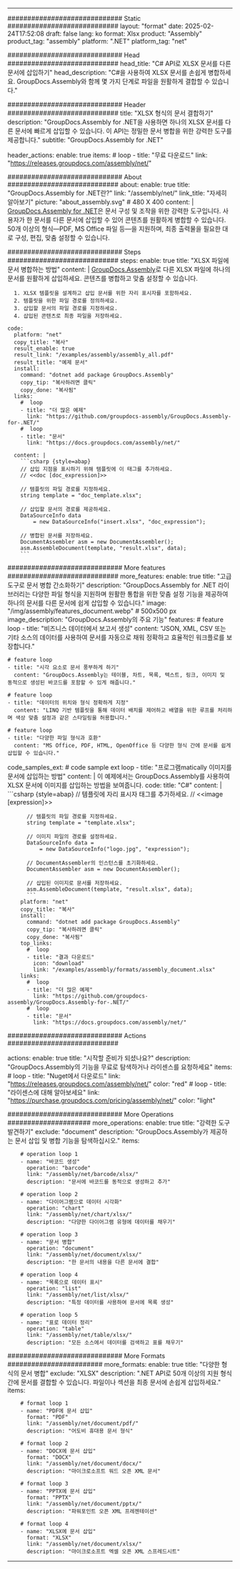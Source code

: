 



---
############################# Static ############################
layout: "format"
date:  2025-02-24T17:52:08
draft: false
lang: ko
format: Xlsx
product: "Assembly"
product_tag: "assembly"
platform: ".NET"
platform_tag: "net"

############################# Head ############################
head_title: "C# API로 XLSX 문서를 다른 문서에 삽입하기"
head_description: "C#을 사용하여 XLSX 문서를 손쉽게 병합하세요. GroupDocs.Assembly와 함께 몇 가지 단계로 파일을 원활하게 결합할 수 있습니다."

############################# Header ############################
title: "XLSX 형식의 문서 결합하기" 
description: "GroupDocs.Assembly for .NET을 사용하면 하나의 XLSX 문서를 다른 문서에 빠르게 삽입할 수 있습니다. 이 API는 정밀한 문서 병합을 위한 강력한 도구를 제공합니다."
subtitle: "GroupDocs.Assembly for .NET" 

header_actions:
  enable: true
  items:
    #  loop
    - title: "무료 다운로드"
      link: "https://releases.groupdocs.com/assembly/net/"
      
############################# About ############################
about:
    enable: true
    title: "GroupDocs.Assembly for .NET란?"
    link: "/assembly/net/"
    link_title: "자세히 알아보기"
    picture: "about_assembly.svg" # 480 X 400
    content: |
       [GroupDocs.Assembly for .NET](/assembly/net/)은 문서 구성 및 조작을 위한 강력한 도구입니다. 사용자가 한 문서를 다른 문서에 삽입할 수 있어 콘텐츠를 원활하게 병합할 수 있습니다. 50개 이상의 형식—PDF, MS Office 파일 등—을 지원하며, 최종 출력물을 필요한 대로 구성, 편집, 맞춤 설정할 수 있습니다.

############################# Steps ############################
steps:
    enable: true
    title: "XLSX 파일에 문서 병합하는 방법"
    content: |
      [GroupDocs.Assembly](/assembly/net/)로 다른 XLSX 파일에 하나의 문서를 원활하게 삽입하세요. 콘텐츠를 병합하고 맞춤 설정할 수 있습니다.
      
      1. XLSX 템플릿을 설계하고 삽입 문서를 위한 자리 표시자를 포함하세요.
      2. 템플릿을 위한 파일 경로를 정의하세요.
      3. 삽입할 문서의 파일 경로를 지정하세요.
      4. 삽입된 콘텐츠로 최종 파일을 저장하세요.
   
    code:
      platform: "net"
      copy_title: "복사"
      result_enable: true
      result_link: "/examples/assembly/assembly_all.pdf"
      result_title: "예제 문서"
      install:
        command: "dotnet add package GroupDocs.Assembly"
        copy_tip: "복사하려면 클릭"
        copy_done: "복사됨"
      links:
        #  loop
        - title: "더 많은 예제"
          link: "https://github.com/groupdocs-assembly/GroupDocs.Assembly-for-.NET/"
        #  loop
        - title: "문서"
          link: "https://docs.groupdocs.com/assembly/net/"
          
      content: |
        ```csharp {style=abap}
        // 삽입 지점을 표시하기 위해 템플릿에 이 태그를 추가하세요.
        // <<doc [doc_expression]>>

        // 템플릿의 파일 경로를 지정하세요.
        string template = "doc_template.xlsx";

        // 삽입할 문서의 경로를 제공하세요.
        DataSourceInfo data 
            = new DataSourceInfo("insert.xlsx", "doc_expression");

        // 병합된 문서를 저장하세요.
        DocumentAssembler asm = new DocumentAssembler();
        asm.AssembleDocument(template, "result.xlsx", data);
        ```            

############################# More features ############################
more_features:
  enable: true
  title: "고급 도구로 문서 병합 간소화하기"
  description: "GroupDocs.Assembly for .NET 라이브러리는 다양한 파일 형식을 지원하며 원활한 통합을 위한 맞춤 설정 기능을 제공하여 하나의 문서를 다른 문서에 쉽게 삽입할 수 있습니다."
  image: "/img/assembly/features_document.webp" # 500x500 px
  image_description: "GroupDocs.Assembly의 주요 기능"
  features:
    # feature loop
    - title: "비즈니스 데이터에서 보고서 생성"
      content: "JSON, XML, CSV 또는 기타 소스의 데이터를 사용하여 문서를 자동으로 채워 정확하고 효율적인 워크플로를 보장합니다."

    # feature loop
    - title: "시각 요소로 문서 풍부하게 하기"
      content: "GroupDocs.Assembly는 테이블, 차트, 목록, 텍스트, 링크, 이미지 및 동적으로 생성된 바코드를 포함할 수 있게 해줍니다."

    # feature loop
    - title: "데이터의 위치와 형식 정확하게 지정"
      content: "LINQ 기반 템플릿을 통해 데이터 배치를 제어하고 배열을 위한 루프를 처리하며 색상 맞춤 설정과 같은 스타일링을 허용합니다."

    # feature loop
    - title: "다양한 파일 형식과 호환"
      content: "MS Office, PDF, HTML, OpenOffice 등 다양한 형식 간에 문서를 쉽게 삽입할 수 있습니다."
      
  code_samples_ext:
    # code sample ext loop
    - title: "프로그램matically 이미지를 문서에 삽입하는 방법"
      content: |
        이 예제에서는 GroupDocs.Assembly를 사용하여 XLSX 문서에 이미지를 삽입하는 방법을 보여줍니다.
      code:
        title: "C#"
        content: |
          ```csharp {style=abap}
          // 템플릿에 자리 표시자 태그를 추가하세요.
          // <<image [expression]>>

          // 템플릿의 파일 경로를 지정하세요.
          string template = "template.xlsx";

          // 이미지 파일의 경로를 설정하세요.
          DataSourceInfo data =
              = new DataSourceInfo("logo.jpg", "expression");

          // DocumentAssembler의 인스턴스를 초기화하세요.
          DocumentAssembler asm = new DocumentAssembler();

          // 삽입된 이미지로 문서를 저장하세요.
          asm.AssembleDocument(template, "result.xlsx", data);
          ```
        platform: "net"
        copy_title: "복사"
        install:
          command: "dotnet add package GroupDocs.Assembly"
          copy_tip: "복사하려면 클릭"
          copy_done: "복사됨"
        top_links:
          #  loop
          - title: "결과 다운로드"
            icon: "download"
            link: "/examples/assembly/formats/assembly_document.xlsx"
        links:
          #  loop
          - title: "더 많은 예제"
            link: "https://github.com/groupdocs-assembly/GroupDocs.Assembly-for-.NET/"
          #  loop
          - title: "문서"
            link: "https://docs.groupdocs.com/assembly/net/"
            

            


############################# Actions ############################

actions:
  enable: true
  title: "시작할 준비가 되셨나요?"
  description: "GroupDocs.Assembly의 기능을 무료로 탐색하거나 라이센스를 요청하세요"
  items:
    #  loop
    - title: "Nuget에서 다운로드"
      link: "https://releases.groupdocs.com/assembly/net/"
      color: "red"
        #  loop
    - title: "라이센스에 대해 알아보세요"
      link: "https://purchase.groupdocs.com/pricing/assembly/net/"
      color: "light"


############################# More Operations #####################
more_operations:
    enable: true
    title: "강력한 도구 발견하기"
    exclude: "document"
    description: "GroupDocs.Assembly가 제공하는 문서 삽입 및 병합 기능을 탐색하십시오."
    items: 
          
        # operation loop 1
        - name: "바코드 생성"
          operation: "barcode"
          link: "/assembly/net/barcode/xlsx/"
          description: "문서에 바코드를 동적으로 생성하고 추가"

        # operation loop 2
        - name: "다이어그램으로 데이터 시각화"
          operation: "chart"
          link: "/assembly/net/chart/xlsx/"
          description: "다양한 다이어그램 유형에 데이터를 채우기"

        # operation loop 3
        - name: "문서 병합"
          operation: "document"
          link: "/assembly/net/document/xlsx/"
          description: "한 문서의 내용을 다른 문서에 결합"

        # operation loop 4
        - name: "목록으로 데이터 표시"
          operation: "list"
          link: "/assembly/net/list/xlsx/"
          description: "특정 데이터를 사용하여 문서에 목록 생성"

        # operation loop 5
        - name: "표로 데이터 정리"
          operation: "table"
          link: "/assembly/net/table/xlsx/"
          description: "모든 소스에서 데이터를 검색하고 표를 채우기"
         
          
############################# More Formats ########################
more_formats:
    enable: true
    title: "다양한 형식의 문서 병합"
    exclude: "XLSX"
    description: ".NET API로 50개 이상의 지원 형식 간에 문서를 결합할 수 있습니다. 파일이나 섹션을 최종 문서에 손쉽게 삽입하세요."
    items: 
          
        # format loop 1
        - name: "PDF에 문서 삽입"
          format: "PDF"
          link: "/assembly/net/document/pdf/"
          description: "어도비 휴대용 문서 형식"
          
        # format loop 2
        - name: "DOCX에 문서 삽입"
          format: "DOCX"
          link: "/assembly/net/document/docx/"
          description: "마이크로소프트 워드 오픈 XML 문서"
          
        # format loop 3
        - name: "PPTX에 문서 삽입"
          format: "PPTX"
          link: "/assembly/net/document/pptx/"
          description: "파워포인트 오픈 XML 프레젠테이션"
          
        # format loop 4
        - name: "XLSX에 문서 삽입"
          format: "XLSX"
          link: "/assembly/net/document/xlsx/"
          description: "마이크로소프트 엑셀 오픈 XML 스프레드시트"


          

---